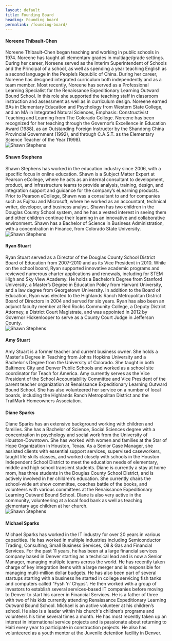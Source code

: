 ```yaml
---
layout: default
title: Founding Board
heading: Founding board
permalink: /founding-board/
---
```


<div class="media">
  <div class="media-left media-top">
  </div>
  <div class="media-body">
    <h4 class="media-heading">Noreene Thibault-Chen</h4>
    Noreene Thibault-Chen began teaching and working in public schools in 1974. Noreene has taught all elementary grades in multiage/grade settings.  During her career, Noreene served as the Interim Superintendent of Schools and the Principal of a school, as well as spending a year teaching English as a second language in the People’s Republic of China. During her career, Noreene has designed integrated curriculum both independently and as a team member. Most recently, Noreene has served as a Professional Learning Specialist for the Renaissance Expeditionary Learning Outward Bound School. In this role she supported the teaching staff in classroom instruction and assessment as well as in curriculum design. Noreene earned BAs in Elementary Education and Psychology from Western State College, and an MA in Integrated Natural Sciences, Emphasis: Constructivist Teaching and Learning from The Colorado College. Noreene has been recognized for her teaching through the Governor’s Excellence in Education Award (1988), as an Outstanding Foreign Instructor by the Shandong China Provincial Government (1992), and through C.A.S.T. as the Elementary Science Teacher of the Year (1998).
  </div>
</div>

<div class="media">
  <div class="media-left media-top">
    <img class="media-object avatar avatar--lg" src="{{ site.baseurl }}/img/avatar/shawn-stephens.jpg" alt="Shawn Stephens">
  </div>
  <div class="media-body">
    <h4 class="media-heading">Shawn Stephens</h4>
    Shawn Stephens has worked in the education industry since 2006, with a specific focus in online education.  Shawn is a Subject Matter Expert at Pearson eCollege, where he acts as an internal consultant to development, product, and infrastructure teams to provide analysis, training, design, and integration support and guidance for the company’s eLearning products. Prior to Pearson eCollege, Shawn was a consultant to and for companies such as Fujitsu and Microsoft, where he worked as an accountant, technical writer, developer, and business analyst. Shawn has two children in the Douglas County School system, and he has a vested interest in seeing them and other children continue their learning in an innovative and collaborative environment. Shawn has a Bachelor of Science in Business Administration, with a concentration in Finance, from Colorado State University.
  </div>
</div>

<div class="media">
  <div class="media-left media-top">
    <img class="media-object avatar avatar--lg" src="{{ site.baseurl }}/img/avatar/ryan-stuart.jpg" alt="Shawn Stephens">
  </div>
  <div class="media-body">
    <h4 class="media-heading">Ryan Stuart</h4>
    Ryan Stuart served as a Director of the Douglas County School District Board of Education from 2007-2010 and as its Vice President in 2010. While on the school board, Ryan supported innovative academic programs and reviewed numerous charter applications and renewals, including for STEM High and Sky View Academy. He holds a Bachelor’s Degree from Stanford University, a Master’s Degree in Education Policy from Harvard University, and a law degree from Georgetown University. In addition to the Board of Education, Ryan was elected to the Highlands Ranch Metropolitan District Board of Directors in 2004 and served for six years. Ryan has also been an adjunct faculty member at Red Rocks Community College, a Deputy District Attorney, a District Court Magistrate, and was appointed in 2012 by Governor Hickenlooper to serve as a County Court Judge in Jefferson County.
  </div>
</div>

<div class="media">
  <div class="media-left media-top">
    <img class="media-object avatar avatar--lg" src="{{ site.baseurl }}/img/avatar/amy-stuart.jpg" alt="Shawn Stephens">
  </div>
  <div class="media-body">
    <h4 class="media-heading">Amy Stuart</h4>
    Amy Stuart is a former teacher and current business owner. She holds a Master's Degree in Teaching from Johns Hopkins University and a Bachelor's Degree from the University of Colorado. She taught in both Baltimore City and Denver Public Schools and worked as a school site coordinator for Teach for America. Amy currently serves as the Vice President of the School Accountability Committee and Vice President of the parent teacher organization at Renaissance Expeditionary Learning Outward Bound School. She has also volunteered her service on a number of local boards, including the Highlands Ranch Metropolitan District and the TrailMark Homeowners Association.
  </div>
</div>

<div class="media">
  <div class="media-left media-top">
  </div>
  <div class="media-body">
    <h4 class="media-heading">Diane Sparks</h4>
    Diane Sparks has an extensive background working with children and families. She has a Bachelor of Science, Social Sciences degree with a concentration in psychology and social work from the University of Houston-Downtown.  She has worked with women and families at the Star of Hope Organization in Houston, Texas.  As a Senior Case Manager, she assisted clients with essential support services, supervised caseworkers, taught life skills classes, and worked closely with schools in the Houston Independent School District to meet the education needs of elementary, middle and high school transient students. Diane is currently a stay at home mom, has three students in the Douglas County School District, and is actively involved in her children’s education.  She currently chairs the school-wide art show committee, coaches battle of the books, and volunteers with various committees at the Renaissance Expeditionary Learning Outward Bound School.  Diane is also very active in the community, volunteering at a local food bank as well as teaching elementary age children at her church.
  </div>
</div>

<div class="media">
  <div class="media-left media-top">
    <img class="media-object avatar avatar--lg" src="{{ site.baseurl }}/img/avatar/michael-sparks.jpg" alt="Shawn Stephens">
  </div>
  <div class="media-body">
    <h4 class="media-heading">Michael Sparks</h4>
    Michael Sparks has worked in the IT industry for over 20 years in various capacities.  He has worked in multiple industries including Semiconductor Trading, Consulting, Small Business Services, Oil &amp; Gas and Financial Services.  For the past 11 years, he has been at a large financial services company based in Denver starting as a technical lead and is now a Senior Manager, managing multiple teams across the world.  He has recently taken charge of key integration items with a large merger and is responsible for managing multi-million dollar budgets. He has also been part of several startups starting with a business he started in college servicing fish tanks and computers called “Fysh ‘n’ Chyps”.  He then worked with a group of investors to establish several services-based IT companies before moving to Denver to start his career in Financial Services. He is a father of three with two of his kids currently attending Renaissance Expeditionary Learning Outward Bound School.  Michael is an active volunteer at his children’s school. He also is a leader within his church's children’s programs and volunteers his time several times a month.  He has most recently taken up an interest in international service projects and is passionate about returning to Haiti every year to participate in construction projects.  He also has volunteered as a youth mentor at the Juvenile detention facility in Denver.
  </div>
</div>
